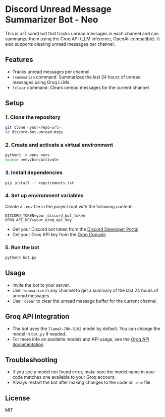 # Discord Unread Message Summarizer Bot - Neo

This is a Discord bot that tracks unread messages in each channel and can summarize them using the Groq API (LLM inference, OpenAI-compatible). It also supports clearing unread messages per channel.

## Features
- Tracks unread messages per channel
- `!summarize` command: Summarizes the last 24 hours of unread messages using Groq LLMs
- `!clear` command: Clears unread messages for the current channel

## Setup

### 1. Clone the repository
```sh
git clone <your-repo-url>
cd discord-bot-unread-msgs
```

### 2. Create and activate a virtual environment
```sh
python3 -m venv venv
source venv/bin/activate
```

### 3. Install dependencies
```sh
pip install -r requirements.txt
```

### 4. Set up environment variables
Create a `.env` file in the project root with the following content:
```
DISCORD_TOKEN=your_discord_bot_token
GROQ_API_KEY=your_groq_api_key
```
- Get your Discord bot token from the [Discord Developer Portal](https://discord.com/developers/applications)
- Get your Groq API key from the [Groq Console](https://console.groq.com/)

### 5. Run the bot
```sh
python3 bot.py
```

## Usage
- Invite the bot to your server.
- Use `!summarize` in any channel to get a summary of the last 24 hours of unread messages.
- Use `!clear` to clear the unread message buffer for the current channel.

## Groq API Integration
- The bot uses the `llama3-70b-8192` model by default. You can change the model in `bot.py` if needed.
- For more info on available models and API usage, see the [Groq API documentation](https://console.groq.com/docs/overview).

## Troubleshooting
- If you see a model not found error, make sure the model name in your code matches one available to your Groq account.
- Always restart the bot after making changes to the code or `.env` file.

## License
MIT 